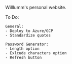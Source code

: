 Willlumm's personal website.

To Do:
    
    General:
    - Deploy to Azure/GCP
    - Standardize quotes

    Password Generator:
    - Length option
    - Exlcude characters option
    - Refresh button